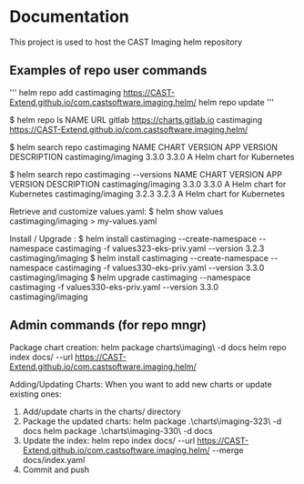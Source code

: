 # Documentation

This project is used to host the CAST Imaging helm repository

## Examples of repo user commands 
'''
helm repo add castimaging https://CAST-Extend.github.io/com.castsoftware.imaging.helm/
helm repo update
'''

$ helm repo ls
NAME        URL
gitlab      https://charts.gitlab.io
castimaging https://CAST-Extend.github.io/com.castsoftware.imaging.helm/

$ helm search repo castimaging
NAME                CHART VERSION   APP VERSION     DESCRIPTION
castimaging/imaging 3.3.0           3.3.0           A Helm chart for Kubernetes

$ helm search repo castimaging --versions
NAME                    CHART VERSION   APP VERSION     DESCRIPTION
castimaging/imaging     3.3.0           3.3.0           A Helm chart for Kubernetes
castimaging/imaging     3.2.3           3.2.3           A Helm chart for Kubernetes

Retrieve and customize values.yaml:
$ helm show values castimaging/imaging > my-values.yaml

Install / Upgrade :
$ helm install castimaging --create-namespace --namespace castimaging -f values323-eks-priv.yaml --version 3.2.3 castimaging/imaging
$ helm install castimaging --create-namespace --namespace castimaging -f values330-eks-priv.yaml --version 3.3.0 castimaging/imaging
$ helm upgrade castimaging                    --namespace castimaging -f values330-eks-priv.yaml --version 3.3.0 castimaging/imaging



## Admin commands (for repo mngr)

Package chart creation:
helm package charts\imaging\ -d docs
helm repo index docs/ --url https://CAST-Extend.github.io/com.castsoftware.imaging.helm/

Adding/Updating Charts:
When you want to add new charts or update existing ones:
1. Add/update charts in the charts/ directory
2. Package the updated charts:
    helm package .\charts\imaging-323\ -d docs
    helm package .\charts\imaging-330\ -d docs
3. Update the index:
    helm repo index docs/ --url https://CAST-Extend.github.io/com.castsoftware.imaging.helm/ --merge docs/index.yaml
4. Commit and push